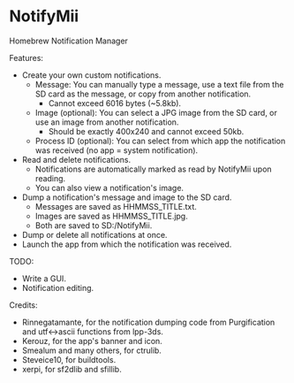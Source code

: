 # NotifyMii
Homebrew Notification Manager

Features:
- Create your own custom notifications.
  - Message: You can manually type a message, use a text file from the SD card as the message, or copy from another notification.
    - Cannot exceed 6016 bytes (~5.8kb).
  - Image (optional): You can select a JPG image from the SD card, or use an image from another notification.
    - Should be exactly 400x240 and cannot exceed 50kb.
  - Process ID (optional): You can select from which app the notification was received (no app = system notification).
- Read and delete notifications.
  - Notifications are automatically marked as read by NotifyMii upon reading.
  - You can also view a notification's image.
- Dump a notification's message and image to the SD card.
  - Messages are saved as HHMMSS_TITLE.txt.
  - Images are saved as HHMMSS_TITLE.jpg.
  - Both are saved to SD:/NotifyMii.
- Dump or delete all notifications at once.
- Launch the app from which the notification was received.

TODO:
- Write a GUI.
- Notification editing.

Credits:
- Rinnegatamante, for the notification dumping code from Purgification and utf<->ascii functions from lpp-3ds.
- Kerouz, for the app's banner and icon.
- Smealum and many others, for ctrulib.
- Steveice10, for buildtools.
- xerpi, for sf2dlib and sfillib.
